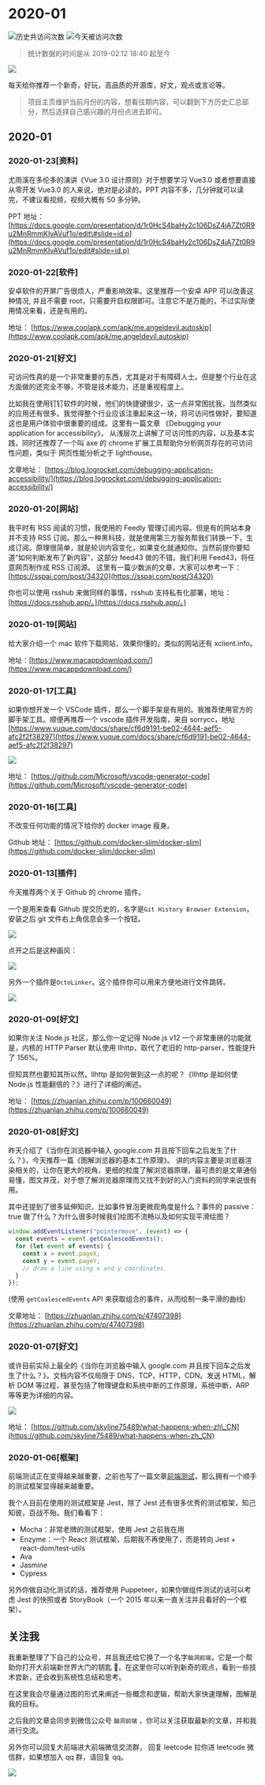 # 2020-01

![&#x5386;&#x53F2;&#x5171;&#x8BBF;&#x95EE;&#x6B21;&#x6570;](https://visitor-count-badge.herokuapp.com/total.svg?repo_id=azl397985856.daily-featured.2020.01) ![&#x4ECA;&#x5929;&#x88AB;&#x8BBF;&#x95EE;&#x6B21;&#x6570;](https://visitor-count-badge.herokuapp.com/today.svg?repo_id=azl397985856.daily-featured.2020.01)

> 统计数据的时间是从 2019-02.12 18:40 起至今

![](https://tva1.sinaimg.cn/large/006y8mN6ly1g8d0sktqrwj30hs07maae.jpg)

每天给你推荐一个新奇，好玩，高品质的开源库，好文，观点或言论等。

> 项目主页维护当前月份的内容，想看往期内容，可以翻到下方历史汇总部分，然后选择自己感兴趣的月份点进去即可。

## 2020-01

### 2020-01-23\[资料\]

尤雨溪在多伦多的演讲《Vue 3.0 设计原则》对于想要学习 Vue3.0 或者想要直接从零开发 Vue3.0 的人来说，绝对是必读的。PPT 内容不多，几分钟就可以读完，不建议看视频，视频大概有 50 多分钟。

PPT 地址： [https://docs.google.com/presentation/d/1r0HcS4baHy2c106DsZ4jA7Zt0R9u2MnRmmKIvAVuf1o/edit\#slide=id.p](https://docs.google.com/presentation/d/1r0HcS4baHy2c106DsZ4jA7Zt0R9u2MnRmmKIvAVuf1o/edit#slide=id.p)

### 2020-01-22\[软件\]

安卓软件的开屏广告很烦人，严重影响效率。这里推荐一个安卓 APP 可以改善这种情况, 并且不需要 root，只需要开启权限即可。注意它不是万能的，不过实际使用情况来看，还是有用的。

地址： [https://www.coolapk.com/apk/me.angeldevil.autoskip](https://www.coolapk.com/apk/me.angeldevil.autoskip)

### 2020-01-21\[好文\]

可访问性真的是一个非常重要的东西，尤其是对于有障碍人士。但是整个行业在这方面做的还完全不够，不管是技术能力，还是重视程度上。

比如我在使用钉钉软件的时候，他们的快捷键很少，这一点非常困扰我，当然类似的应用还有很多。我觉得整个行业应该注重起来这一块，将可访问性做好，要知道这也是用户体验中很重要的组成。这里有一篇文章 《Debugging your application for accessibility》， 从浅层次上讲解了可访问性的内容，以及基本实践，同时还推荐了一个叫 axe 的 chrome 扩展工具帮助你分析网页存在的可访问性问题，类似于 网页性能分析之于 lighthouse。

文章地址： [https://blog.logrocket.com/debugging-application-accessibility/](https://blog.logrocket.com/debugging-application-accessibility/)

### 2020-01-20\[网站\]

我平时有 RSS 阅读的习惯，我使用的 Feedly 管理订阅内容。但是有的网站本身并不支持 RSS 订阅。那么一种黑科技，就是使用第三方服务帮我们转换一下，生成订阅。原理很简单，就是轮训内容变化，如果变化就通知你。当然前提你要知道“如何判断发布了新内容”，这部分 feed43 做的不错。我们利用 Feed43，将任意网页制作成 RSS 订阅源。 这里有一篇少数派的文章，大家可以参考一下： [https://sspai.com/post/34320](https://sspai.com/post/34320)

你也可以使用 rsshub 来做同样的事情，rsshub 支持私有化部署，地址： [https://docs.rsshub.app/。](https://docs.rsshub.app/。)

### 2020-01-19\[网站\]

给大家介绍一个 mac 软件下载网站，效果你懂的。类似的网站还有 xclient.info。

地址：[https://www.macappdownload.com/](https://www.macappdownload.com/)

### 2020-01-17\[工具\]

如果你想开发一个 VSCode 插件，那么一个脚手架是有用的。我推荐使用官方的脚手架工具。顺便再推荐一个 vscode 插件开发指南，来自 sorrycc，地址 [https://www.yuque.com/docs/share/cf6d9191-be02-4644-aef5-afc2f2f38297](https://www.yuque.com/docs/share/cf6d9191-be02-4644-aef5-afc2f2f38297)

![](https://tva1.sinaimg.cn/large/006tNbRwly1gb1q8ba9s4j30f505nq3i.jpg)

地址： [https://github.com/Microsoft/vscode-generator-code](https://github.com/Microsoft/vscode-generator-code)

### 2020-01-16\[工具\]

不改变任何功能的情况下给你的 docker image 瘦身。

Github 地址： [https://github.com/docker-slim/docker-slim](https://github.com/docker-slim/docker-slim)

### 2020-01-13\[插件\]

今天推荐两个关于 Github 的 chrome 插件。

一个是用来查看 Github 提交历史的，名字是`Git History Browser Extension`，安装之后 git 文件右上角信息会多一个按钮。

![](https://tva1.sinaimg.cn/large/006tNbRwly1gaupssm2q0j31010hgn12.jpg)

点开之后是这种画风：

![](https://tva1.sinaimg.cn/large/006tNbRwly1gauptpbcsoj30vm0mwjwh.jpg)

另外一个插件是`OctoLinker`。这个插件你可以用来方便地进行文件跳转。

![](https://tva1.sinaimg.cn/large/006tNbRwgy1gaupv7x3auj30rd0e6gny.jpg)

### 2020-01-09\[好文\]

如果你关注 Node.js 社区，那么你一定记得 Node.js v12 一个非常重磅的功能就是，内核的 HTTP Parser 默认使用 llhttp，取代了老旧的 http-parser，性能提升了 156%。

但知其然也要知其所以然，llhttp 是如何做到这一点的呢？《llhttp 是如何使 Node.js 性能翻倍的？》进行了详细的阐述。

地址： [https://zhuanlan.zhihu.com/p/100660049](https://zhuanlan.zhihu.com/p/100660049)

### 2020-01-08\[好文\]

昨天介绍了《当你在浏览器中输入 google.com 并且按下回车之后发生了什么？》，今天推荐一篇《图解浏览器的基本工作原理》。 讲的内容主要是浏览器渲染相关的，让你在更大的视角，更细的粒度了解浏览器原理，最可贵的是文章通俗易懂，图文并茂，对于想了解浏览器原理而又找不到好的入门资料的同学来说很有用。

其中还提到了很多延伸知识，比如事件冒泡更微观角度是什么？事件的 passive：true 做了什么？为什么很多时候我们绘图不流畅以及如何实现平滑绘图？

```javascript
window.addEventListener("pointermove", (event) => {
  const events = event.getCoalescedEvents();
  for (let event of events) {
    const x = event.pageX;
    const y = event.pageY;
    // draw a line using x and y coordinates.
  }
});
```

\(使用 `getCoalescedEvents` API 来获取组合的事件，从而绘制一条平滑的曲线\)

文章地址： [https://zhuanlan.zhihu.com/p/47407398](https://zhuanlan.zhihu.com/p/47407398)

### 2020-01-07\[好文\]

或许目前实际上最全的《当你在浏览器中输入 google.com 并且按下回车之后发生了什么？》。文档内容不仅局限于 DNS，TCP，HTTP，CDN。发送 HTML，解析 DOM 等过程，甚至包括了物理键盘和系统中断的工作原理，系统中断，ARP 等等更为详细的内容。

![](https://tva1.sinaimg.cn/large/006tNbRwly1gan22rkye3j30au0c5tab.jpg)

地址： [https://github.com/skyline75489/what-happens-when-zh\_CN](https://github.com/skyline75489/what-happens-when-zh_CN)

### 2020-01-06\[框架\]

前端测试正在变得越来越重要，之前也写了一篇文章[前端测试](https://github.com/azl397985856/frontend-test)，那么拥有一个顺手的测试框架显得越来越重要。

我个人目前在使用的测试框架是 Jest，除了 Jest 还有很多优秀的测试框架，知己知彼，百战不殆。我们看看下：

* Mocha：非常老牌的测试框架，使用 Jest 之前我在用
* Enzyme：一个 React 测试框架，后期我不再使用了，而是转向 Jest + react-dom/test-utils
* Ava
* Jasmine
* Cypress

另外你做自动化测试的话，推荐使用 Puppeteer，如果你做组件测试的话可以考虑 Jest 的快照或者 StoryBook（一个 2015 年以来一直关注并且看好的一个框架）。

## 关注我

我重新整理了下自己的公众号，并且我还给它换了一个名字`脑洞前端`，它是一个帮助你打开大前端新世界大门的钥匙 🔑，在这里你可以听到新奇的观点，看到一些技术尝新，还会收到系统性总结和思考。

在这里我会尽量通过图的形式来阐述一些概念和逻辑，帮助大家快速理解，图解是我的目标。

之后我的文章会同步到微信公众号 `脑洞前端` ，你可以关注获取最新的文章，并和我进行交流。

另外你可以回复大前端进大前端微信交流群， 回复 leetcode 拉你进 leetcode 微信群，如果想加入 qq 群，请回复 qq。

![](https://tva1.sinaimg.cn/large/006y8mN6ly1g7he9xdtmyj30by0byaac.jpg)

